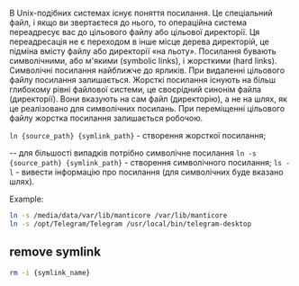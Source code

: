 В Unix-подібних системах існує поняття посилання.
Це спеціальний файл, і якщо ви звертаєтеся до нього, то операційна система переадресує вас до цільового файлу або цільової директорії.
Ця переадресація не є переходом в інше місце дерева директорій, це підміна вмісту файлу або директорії «на льоту».
Посилання бувають символічними, або м'якими (symbolic links), і жорсткими (hard links).
Символічні посилання найближче до ярликів. При видаленні цільового файлу посилання залишається.
Жорсткі посилання існують на більш глибокому рівні файлової системи, це своєрідний синонім файла (директорії).
Вони вказують на сам файл (директорію), а не на шлях, як це реалізовано для символічних посилань.
При переміщенні цільового файлу жорстка посилання залишається робочою.

`ln {source_path} {symlink_path}` - створення жорсткої посилання;

-- для більшості випадків потрібно символічне посилання
`ln -s {source_path} {symlink_path}` - створення символічного посилання;
`ls -l` - вивести інформацію про посилання (для символічних буде вказано шлях).

Example:
```sh
ln -s /media/data/var/lib/manticore /var/lib/manticore
ln -s /opt/Telegram/Telegram /usr/local/bin/telegram-desktop
```

## remove symlink

```sh
rm -i {symlink_name}
```
